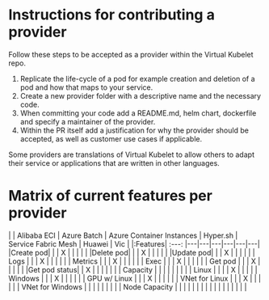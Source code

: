 # Instructions for contributing a provider
Follow these steps to be accepted as a provider within the Virtual Kubelet repo. 

1. Replicate the life-cycle of a pod for example creation and deletion of a pod and how that maps to your service. 
2. Create a new provider folder with a descriptive name and the necessary code. 
3. When committing your code add a README.md, helm chart, dockerfile and specify a maintainer of the provider. 
4. Within the PR itself add a justification for why the provider should be accepted, as well as customer use cases if applicable. 

Some providers are translations of Virtual Kubelet to allow others to adapt their service or applications that are written in other languages. 

# Matrix of current features per provider 

|        | Alibaba ECI | Azure Batch | Azure Container Instances | Hyper.sh | Service Fabric Mesh  | Huawei  | Vic |
|:Features|       :---:              |---|---|---|---|---|---|
|Create pod|   |   | X |   |   |   |   |
|Delete pod|   |   | X  |   |   |   |   |
|Update pod|   |   | X  |   |   |   |   |
|   Logs   |   |   | X |   |   |   |   |
| Metrics  |   |   | X |   |   |   |   |
| Exec     |   |   | X |   |   |   |   |
| Get pod  |   |   | X |   |   |   |   |
|Get pod status|   | X |   |   |   |   |   |
| Capacity  |   |   |   |   |   |   |   |
| Linux |   |   |   | X |   |   |   |
| Windows  |   |   | X |   |   |   |   |
| GPU w/ Linux  |   |   | X |   |   |   |   |
| VNet for Linux  |   |   | X |   |   |   |   |
| VNet for Windows  |   |   |   |   |   |   |   |
| Node Capacity  |   |   |   |   |   |   |   |
|         |   |   |   |   |   |   |   |
